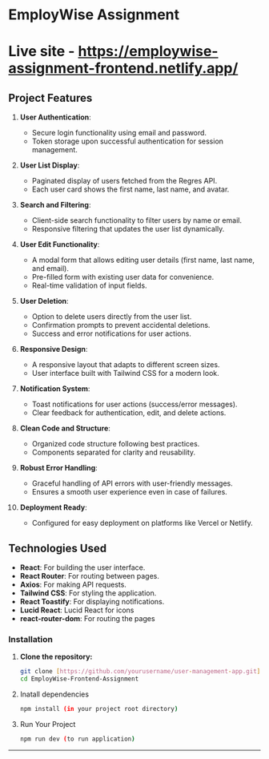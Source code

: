 # EmployWise Assignment

# Live site - https://employwise-assignment-frontend.netlify.app/

## Project Features

1. **User Authentication**:
   - Secure login functionality using email and password.
   - Token storage upon successful authentication for session management.

2. **User List Display**:
   - Paginated display of users fetched from the Regres API.
   - Each user card shows the first name, last name, and avatar.

3. **Search and Filtering**:
   - Client-side search functionality to filter users by name or email.
   - Responsive filtering that updates the user list dynamically.

4. **User Edit Functionality**:
   - A modal form that allows editing user details (first name, last name, and email).
   - Pre-filled form with existing user data for convenience.
   - Real-time validation of input fields.

5. **User Deletion**:
   - Option to delete users directly from the user list.
   - Confirmation prompts to prevent accidental deletions.
   - Success and error notifications for user actions.

6. **Responsive Design**:
   - A responsive layout that adapts to different screen sizes.
   - User interface built with Tailwind CSS for a modern look.

7. **Notification System**:
   - Toast notifications for user actions (success/error messages).
   - Clear feedback for authentication, edit, and delete actions.

8. **Clean Code and Structure**:
   - Organized code structure following best practices.
   - Components separated for clarity and reusability.

9. **Robust Error Handling**:
   - Graceful handling of API errors with user-friendly messages.
   - Ensures a smooth user experience even in case of failures.

10. **Deployment Ready**:
    - Configured for easy deployment on platforms like Vercel or Netlify.

## Technologies Used

- **React**: For building the user interface.
- **React Router**: For routing between pages.
- **Axios**: For making API requests.
- **Tailwind CSS**: For styling the application.
- **React Toastify**: For displaying notifications.
- **Lucid React**: Lucid React for icons
- **react-router-dom**: For routing the pages

### Installation

1. **Clone the repository:**

   ```bash
   git clone [https://github.com/yourusername/user-management-app.git](https://github.com/Vaibhav4228/EmployWise-Frontend-Assignment]
   cd EmployWise-Frontend-Assignment
   ```
2. Inatall dependencies
   ```bash
   npm install (in your project root directory)
   ```
3. Run Your Project
   ```bash
   npm run dev (to run application)
   ```

---
